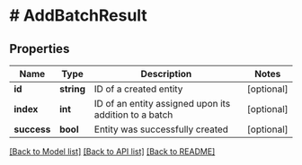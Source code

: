 # # AddBatchResult

## Properties

Name | Type | Description | Notes
------------ | ------------- | ------------- | -------------
**id** | **string** | ID of a created entity | [optional]
**index** | **int** | ID of an entity assigned upon its addition to a batch | [optional]
**success** | **bool** | Entity was successfully created | [optional]

[[Back to Model list]](../../README.md#models) [[Back to API list]](../../README.md#endpoints) [[Back to README]](../../README.md)
